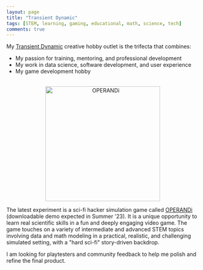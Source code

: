 ```yaml
---
layout: page
title: "Transient Dynamic"
tags: [STEM, learning, gaming, educational, math, science, tech]
comments: true
---
```


My [Transient Dynamic](https://transient-dynamic.itch.io/) creative hobby outlet is the trifecta that combines:

 - My passion for training, mentoring, and professional development
 - My work in data science, software development, and user experience
 - My game development hobby

<br>
<center><img src="{{site.baseurl}}/assets/OPERANDi5.png" alt="OPERANDi" height="300" width="300"></center>

The latest experiment is a sci-fi hacker simulation game called [OPERANDi](https://transient-dynamic.itch.io/operandi) (downloadable demo expected in Summer '23). It is a unique opportunity to learn real scientific skills in a fun and deeply engaging video game. The game touches on a variety of intermediate and advanced STEM topics involving data and math modeling in a practical, realistic, and challenging simulated setting, with a "hard sci-fi" story-driven backdrop.

I am looking for playtesters and community feedback to help me polish and refine the final product.

<script async data-uid="7eae2d282e" src="https://transient-dynamic.ck.page/7eae2d282e/index.js"></script>
